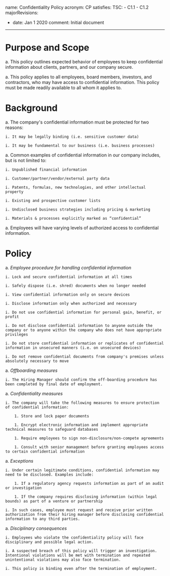 name: Confidentiality Policy
acronym: CP
satisfies:
  TSC:
    - C1.1
    - C1.2
majorRevisions:
  - date: Jan 1 2020
    comment: Initial document
---

# Purpose and Scope

a. This policy outlines expected behavior of employees to keep confidential information about clients, partners, and our company secure.

a. This policy applies to all employees, board members, investors, and contractors, who may have access to confidential information. This policy must be made readily available to all whom it
applies to.

# Background

a. The company's confidential information must be protected for two reasons:

    i. It may be legally binding (i.e. sensitive customer data)

    i. It may be fundamental to our business (i.e. business processes)

a. Common examples of confidential information in our company includes, but is not limited to:

    i. Unpublished financial information

    i. Customer/partner/vendor/external party data

    i. Patents, formulas, new technologies, and other intellectual property

    i. Existing and prospective customer lists

    i. Undisclosed business strategies including pricing & marketing

    i. Materials & processes explicitly marked as “confidential”

a. Employees will have varying levels of authorized access to confidential information.

# Policy

a. *Employee procedure for handling confidential information*

    i. Lock and secure confidential information at all times

    i. Safely dispose (i.e. shred) documents when no longer needed

    i. View confidential information only on secure devices

    i. Disclose information only when authorized and necessary

    i. Do not use confidential information for personal gain, benefit, or profit

    i. Do not disclose confidential information to anyone outside the company or to anyone within the company who does not have appropriate privileges

    i. Do not store confidential information or replicates of confidential information in unsecured manners (i.e. on unsecured devices)

    i. Do not remove confidential documents from company's premises unless absolutely necessary to move

a. *Offboarding measures*

    i. The Hiring Manager should confirm the off-boarding procedure has been completed by final date of employment.

a. *Confidentiality measures*

    i. The company will take the following measures to ensure protection of confidential information:

        1. Store and lock paper documents

        1. Encrypt electronic information and implement appropriate technical measures to safeguard databases

        1. Require employees to sign non-disclosure/non-compete agreements

        1. Consult with senior management before granting employees access to certain confidential information

a. *Exceptions*

    i. Under certain legitimate conditions, confidential information may need to be disclosed. Examples include:

        1. If a regulatory agency requests information as part of an audit or investigation

        1. If the company requires disclosing information (within legal bounds) as part of a venture or partnership

    i. In such cases, employee must request and receive prior written authorization from their hiring manager before disclosing confidential information to any third parties.

a. *Disciplinary consequences*

    i. Employees who violate the confidentiality policy will face disciplinary and possible legal action.

    i. A suspected breach of this policy will trigger an investigation. Intentional violations will be met with termination and repeated unintentional violations may also face termination.

    i. This policy is binding even after the termination of employment.
